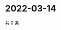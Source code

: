 # 2022-03-14

共 0 条

<!-- BEGIN WEIBO -->
<!-- 最后更新时间 Mon Mar 14 2022 13:28:03 GMT+0800 (China Standard Time) -->

<!-- END WEIBO -->
